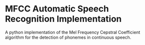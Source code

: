 # MFCC Automatic Speech Recognition Implementation

A python implementation of the Mel Frequency Cepstral Coefficient algorithm for the detection of phonemes in continuous speech.

